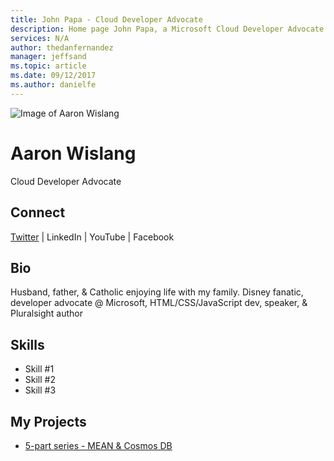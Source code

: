 ```yaml
---
title: John Papa - Cloud Developer Advocate
description: Home page John Papa, a Microsoft Cloud Developer Advocate
services: N/A
author: thedanfernandez
manager: jeffsand
ms.topic: article
ms.date: 09/12/2017
ms.author: danielfe
---
```


![Image of Aaron Wislang](https://pbs.twimg.com/profile_images/888397702391902208/CupdIngs_400x400.jpg)

# Aaron Wislang

Cloud Developer Advocate

## Connect

[Twitter](https://twitter.com/as_w) | LinkedIn | YouTube | Facebook

## Bio

Husband, father, & Catholic enjoying life with my family. Disney fanatic, developer advocate @ Microsoft, HTML/CSS/JavaScript dev, speaker, & Pluralsight author

## Skills

* Skill #1
* Skill #2
* Skill #3

## My Projects

* [5-part series - MEAN & Cosmos DB](https://johnpapa.net/angular-cosmosdb-1/)

